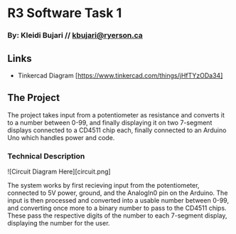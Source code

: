 # R3 Software Task 1
### By: Kleidi Bujari // kbujari@ryerson.ca

## Links
- Tinkercad Diagram [https://www.tinkercad.com/things/jHfTYzODa34]

## The Project

The project takes input from a potentiometer as resistance and converts it to a number between 0-99, and finally displaying it on two 7-segment displays connected to a CD4511 chip each, finally connected to an Arduino Uno which handles power and code.

### Technical Description

![Circuit Diagram Here][circuit.png]

The system works by first recieving input from the potentiometer, connected to 5V power, ground, and the AnalogIn0 pin on the Arduino. The input is then processed and converted into a usable number between 0-99, and converting once more to a binary number to pass to the CD4511 chips. These pass the respective digits of the number to each 7-segment display, displaying the number for the user.
